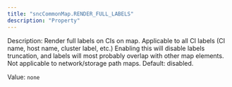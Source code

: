 ```yaml
---
title: "sncCommonMap.RENDER_FULL_LABELS"
description: "Property"
---
```


Description: Render full labels on CIs on map. 
Applicable to all CI labels (CI name, host name, cluster label, etc.)
Enabling this will disable labels truncation, and labels will most probably overlap with other map elements.
Not applicable to network/storage path maps.
Default: disabled.

Value: `none`
